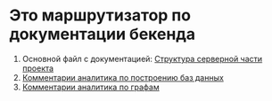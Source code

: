 # Это маршрутизатор по документации бекенда


 1) Основной файл с документацией: [Структура серверной части проекта](./project_struct.md)
 2) [Комментарии аналитика по построению баз данных](https://docs.google.com/document/d/1Tjato8Mk-Es8S31wjltCpZzrxeRwo2VVtn10GhyUrEs/edit?usp=share_link)
 3) [Комментарии аналитика по графам](https://docs.google.com/document/d/1HSCBiQT7xjXZTGo4UxxBNcAv-7u3hcXNmn9Fp6gCO7g/edit?usp=share_link)
